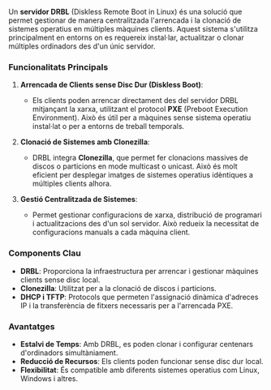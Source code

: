 Un **servidor DRBL** (Diskless Remote Boot in Linux) és una solució que permet gestionar de manera centralitzada l'arrencada i la clonació de sistemes operatius en múltiples màquines clients. Aquest sistema s'utilitza principalment en entorns on es requereix instal·lar, actualitzar o clonar múltiples ordinadors des d'un únic servidor.

### Funcionalitats Principals

1. **Arrencada de Clients sense Disc Dur (Diskless Boot)**:
   - Els clients poden arrencar directament des del servidor DRBL mitjançant la xarxa, utilitzant el protocol **PXE** (Preboot Execution Environment). Això és útil per a màquines sense sistema operatiu instal·lat o per a entorns de treball temporals.

2. **Clonació de Sistemes amb Clonezilla**:
   - DRBL integra **Clonezilla**, que permet fer clonacions massives de discos o particions en mode multicast o unicast. Això és molt eficient per desplegar imatges de sistemes operatius idèntiques a múltiples clients alhora.

3. **Gestió Centralitzada de Sistemes**:
   - Permet gestionar configuracions de xarxa, distribució de programari i actualitzacions des d'un sol servidor. Això redueix la necessitat de configuracions manuals a cada màquina client.

### Components Clau

- **DRBL**: Proporciona la infraestructura per arrencar i gestionar màquines clients sense disc local.
- **Clonezilla**: Utilitzat per a la clonació de discos i particions.
- **DHCP i TFTP**: Protocols que permeten l'assignació dinàmica d'adreces IP i la transferència de fitxers necessaris per a l'arrencada PXE.

### Avantatges

- **Estalvi de Temps**: Amb DRBL, es poden clonar i configurar centenars d'ordinadors simultàniament.
- **Reducció de Recursos**: Els clients poden funcionar sense disc dur local.
- **Flexibilitat**: És compatible amb diferents sistemes operatius com Linux, Windows i altres.

